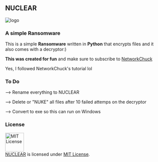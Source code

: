 ###
## __NUCLEAR__
![logo](logo.jpeg)
###


### A simple Ransomware
This is a simple **Ransomware** written in **Python** that encrypts files and it also comes with a decryptor:)

**This was created for fun** and make sure to subscribe to [NetworkChuck](https://www.youtube.com/c/NetworkChuck)

Yes, I followed NetworkChuck's tutorial lol

### To Do
 --> Rename everything to NUCLEAR
 
 --> Delete or "NUKE" all files after 10 failed attemps on the decryptor
 
 --> Convert to exe so this can run on Windows

### License
<a rel="license" href="https://opensource.org/licenses/MIT"><img alt="MIT License" src="https://cloud.githubusercontent.com/assets/5456665/18950087/fbe0681a-865f-11e6-9552-e59d038d5913.png" width="60em" height=auto/></a><br/><a href="https://github.com/skryptkidz/NUCLEAR">NUCLEAR</a> is licensed under <a rel="license" href="https://opensource.org/licenses/MIT">MIT License</a>.
